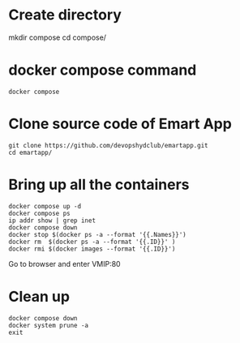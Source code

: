 # Create directory
mkdir compose
cd compose/

# docker compose command
````
docker compose
````
# Clone source code of Emart App
````
git clone https://github.com/devopshydclub/emartapp.git
cd emartapp/
````

# Bring up all the containers
````
docker compose up -d
docker compose ps
ip addr show | grep inet
docker compose down
docker stop $(docker ps -a --format '{{.Names}}')
docker rm  $(docker ps -a --format '{{.ID}}' )
docker rmi $(docker images --format '{{.ID}}')
````
Go to browser and enter VMIP:80

# Clean up
````
docker compose down
docker system prune -a
exit
````